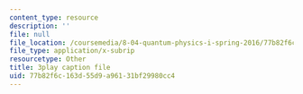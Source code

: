 ```yaml
---
content_type: resource
description: ''
file: null
file_location: /coursemedia/8-04-quantum-physics-i-spring-2016/77b82f6c163d55d9a96131bf29980cc4_e0C1Bkcjrdc.vtt
file_type: application/x-subrip
resourcetype: Other
title: 3play caption file
uid: 77b82f6c-163d-55d9-a961-31bf29980cc4
---
```

